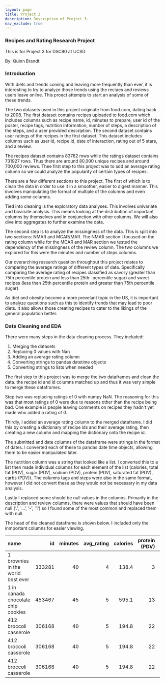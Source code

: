 ```yaml
---
layout: page
title: Project 3
description: Description of Project 3.
nav_exclude: true
---
```


<script type="text/javascript" async="" src="https://cdnjs.cloudflare.com/ajax/libs/mathjax/2.7.7/MathJax.js?config=TeX-MML-AM_CHTML"></script>

### Recipes and Rating Research Project

This is for Project 3 for DSC80 at UCSD

By: Quinn Brandt

### Introduction

With diets and trends coming and leaving more frequently than ever, it is interesting to try to analyze those trends using the recipes and reviews users leave online. This proect attempts to start an analysis of some of these trends.

The two datasets used in this project originate from food.com, dating back to 2008. The first dataset contains recipes uploaded to food.com which includes columns such as recipe name, id, minutes to prepare, user id of the poster, recipe tags, nutrition information, number of steps, a description of the steps, and a user provided description. The second dataset contains user ratings of the recipes in the first dataset. This dataset includes columns usch as user id, recipe id, date of interaction, rating out of 5 stars, and a review.

The recipes dataset contains 83782 rows while the ratings dataset contains 731927 rows. Thus there are around 80,000 unique recipes and around 700,000 reviews. Thee first step to this project was to add an average rating column so we could analyze the popularity of certain types of recipes. 

There are a few different sections to this project. The first of which is to clean the data in order to use it in a smoother, easier to digest manner. This involves manipulating the format of multiple of the columns and even adding some columns.

Tied into cleaning is the exploratory data analyses. This involves univariate and bivariate analysis. This means looking at the distribution of important columns by themselves and in conjunction with other columns. We will also dive into aggregates to further examine the data.

The second step is to analyze the missingness of the data. This is split into two sections: NMAR and MCAR/MAR. The NMAR section I focused on the rating column while for the MCAR and MAR section we tested the dependency of the missingness of the review column. The two columns we explored for this were the minutes and number of steps columns.

Our overarching research question throughout this project relates to comparing the average ratings of different types of data. Specifically comparing the average rating of recipes classified as savory (greater than 75th percentile protein and less than 25th -percentile sugar) and sweet recipes (less than 25th percentile protein and greater than 75th percentile sugar).

As diet and obesity become a more prevelant topic in the US, it is important to analyze questions such as this to identify trends that may lead to poor diets. It also allows those creating recipes to cater to the likings of the general population better.

### Data Cleaning and EDA

There were many steps in the data cleaning process. They included:
1. Merging the datasets
2. Replacing 0 values with Nan
3. Adding an average rating column
4. Converting strings to pandas datetime objects
5. Converting strings to lists when needed

The first step to this project was to merge the two dataframes and clean the data. the recipe id and id columns matched up and thus it was very simple to merge these dataframes.

Step two was replacing ratings of 0 with numpy NaN. The reasoning for this was that most ratings of 0 were due to reasons other than the recipe being bad. One example is people leaving comments on recipes they hadn't yet made who added a rating of 0.

Thirdly, I added an average rating column to the merged dataframe. I did this by creating a dictionary of recipe ids and their average rating, then creating a new column and mapping the dictionary onto the recipe id. 

The submitted and date columns of the dataframe were strings in the format of dates. I converted each of these to pandas date time objects, allowing them to be easier manipulated later.

The nutrition column was a string that looked like a list. I converted this to a list then made individual columns for each element of the list (calories, total fat (PDV), sugar (PDV), sodium (PDV), protein (PDV), saturated fat (PDV), carbs (PDV)). The columns tags and steps were also in the same format, however I did not convert these as they would not be necessary in my data analysis.

Lastly I replaced some should be null values in the columns. Primarily in the description and review columns, there were values that should have been null ('.', '...', '-', '1') so I found some of the most common and replaced them with null.

The head of the cleaned dataframe is shown below. I included only the inmportant columns for easier viewing.

| name                                 |     id |   minutes |   avg_rating |   calories |   protein (PDV) |   sugar (PDV) |
|:-------------------------------------|-------:|----------:|-------------:|-----------:|----------------:|--------------:|
| 1 brownies in the world    best ever | 333281 |        40 |            4 |      138.4 |               3 |            50 |
| 1 in canada chocolate chip cookies   | 453467 |        45 |            5 |      595.1 |              13 |           211 |
| 412 broccoli casserole               | 306168 |        40 |            5 |      194.8 |              22 |             6 |
| 412 broccoli casserole               | 306168 |        40 |            5 |      194.8 |              22 |             6 |
| 412 broccoli casserole               | 306168 |        40 |            5 |      194.8 |              22 |             6 |